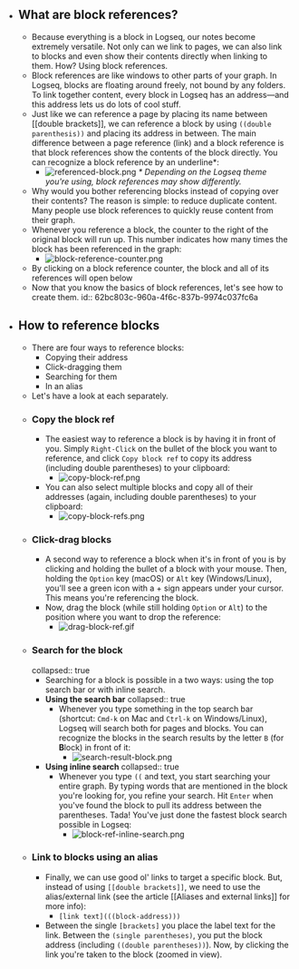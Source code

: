 - ## What are block references?
	- Because everything is a block in Logseq, our notes become extremely versatile. Not only can we link to pages, we can also link to blocks and even show their contents directly when linking to them. How? Using block references.
	- Block references are like windows to other parts of your graph. In Logseq, blocks are floating around freely, not bound by any folders. To link together content, every block in Logseq has an address—and this address lets us do lots of cool stuff.
	- Just like we can reference a page by placing its name between [[double brackets]], we can reference a block by using `((double parenthesis))` and placing its address in between. The main difference between a page reference (link) and a block reference is that block references show the contents of the block directly. You can recognize a block reference by an underline*:
		- ![referenced-block.png](../assets/referenced-block_1642512193246_0.png)
		  _* Depending on the Logseq theme you're using, block references may show differently._
	- Why would you bother referencing blocks instead of copying over their contents? The reason is simple: to reduce duplicate content. Many people use block references to quickly reuse content from their graph.
	- Whenever you reference a block, the counter to the right of the original block will run up. This number indicates how many times the block has been referenced in the graph:
		- ![block-reference-counter.png](../assets/block-reference-counter_1642512271281_0.png)
	- By clicking on a block reference counter, the block and all of its references will open below
	- Now that you know the basics of block references, let's see how to create them.
	  id:: 62bc803c-960a-4f6c-837b-9974c037fc6a
- ## How to reference blocks
	- There are four ways to reference blocks:
		- Copying their address
		- Click-dragging them
		- Searching for them
		- In an alias
	- Let's have a look at each separately.
	- ### Copy the block ref
		- The easiest way to reference a block is by having it in front of you. Simply `Right-Click` on the bullet of the block you want to reference, and click `Copy block ref` to copy its address (including double parentheses) to your clipboard:
			- ![copy-block-ref.png](../assets/copy-block-ref_1642512411639_0.png)
		- You can also select multiple blocks and copy all of their addresses (again, including double parentheses) to your clipboard:
			- ![copy-block-refs.png](../assets/copy-block-refs_1642512432708_0.png)
	- ### Click-drag blocks
		- A second way to reference a block when it's in front of you is by clicking and holding the bullet of a block with your mouse. Then, holding the `Option` key (macOS) or `Alt` key (Windows/Linux), you'll see a green icon with a + sign appears under your cursor. This means you're referencing the block.
		- Now, drag the block (while still holding `Option` or `Alt`) to the position where you want to drop the reference:
			- ![drag-block-ref.gif](../assets/drag-block-ref_1642512518077_0.gif)
	- ### Search for the block
	  collapsed:: true
		- Searching for a block is possible in a two ways: using the top search bar or with inline search.
		- **Using the search bar**
		  collapsed:: true
			- Whenever you type something in the top search bar (shortcut: `Cmd-k` on Mac and `Ctrl-k` on Windows/Linux), Logseq will search both for pages and blocks. You can recognize the blocks in the search results by the letter `B` (for **B**lock) in front of it:
				- ![search-result-block.png](../assets/search-result-block_1642512704980_0.png)
		- **Using inline search**
		  collapsed:: true
			- Whenever you type `((` and text, you start searching your entire graph. By typing words that are mentioned in the block you're looking for, you refine your search. Hit `Enter` when you've found the block to pull its address between the parentheses. Tada! You've just done the fastest block search possible in Logseq:
				- ![block-ref-inline-search.png](../assets/block-ref-inline-search_1642512632441_0.png)
	- ### Link to blocks using an alias
		- Finally, we can use good ol' links to target a specific block. But, instead of using `[[double brackets]]`, we need to use the alias/external link (see the article [[Aliases and external links]] for more info):
			- `[link text](((block-address)))`
		- Between the single `[brackets]` you place the label text for the link. Between the `(single parentheses)`, you put the block address (including `((double parentheses))`). Now, by clicking the link you're taken to the block (zoomed in view).
